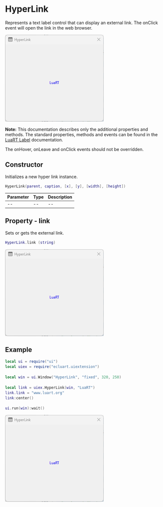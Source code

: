 # HyperLink

Represents a text label control that can display an external link. The onClick event will open the link in the web browser.

![hyperlink](/docs/hyperlink/hyperlink01.png)

**Note:**
This documentation describes only the additional properties and methods.
The standard properties, methods and events can be found in the [LuaRT Label](https://www.luart.org/doc/ui/Label.html) documentation.

The onHover, onLeave and onClick events should not be overridden.

## Constructor

Initializes a new hyper link instance.

```Lua
HyperLink(parent, caption, [x], [y], [width], [height])
```

Parameter | Type | Description
---|---|---
-- | -- | --

## Property - link

Sets or gets the external link.

```Lua
HyperLink.link (string)
```

![hyperlink](/docs/hyperlink/hyperlink01.png)

## Example

```Lua
local ui = require("ui")
local uiex = require("ecluart.uiextension")

local win = ui.Window("HyperLink", "fixed", 320, 250)

local link = uiex.HyperLink(win, "LuaRT")
link.link = "www.luart.org"
link:center()

ui.run(win):wait()
```

![hyperlink](/docs/hyperlink/hyperlink01.png)
